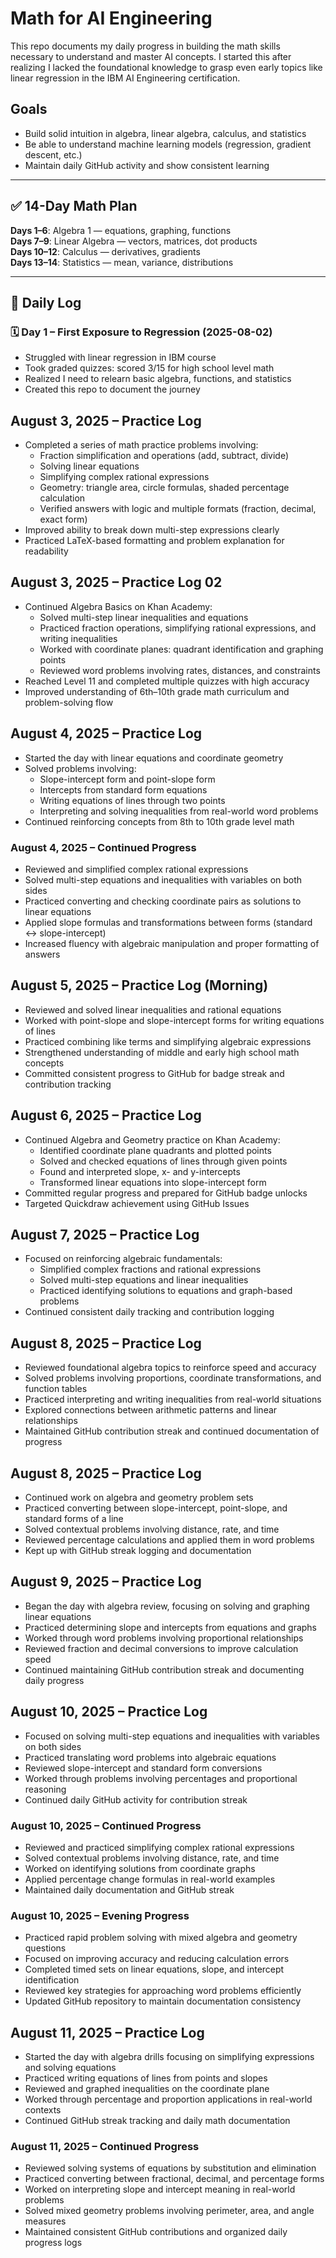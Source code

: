 # Math for AI Engineering

This repo documents my daily progress in building the math skills necessary to understand and master AI concepts. I started this after realizing I lacked the foundational knowledge to grasp even early topics like linear regression in the IBM AI Engineering certification.

## Goals
- Build solid intuition in algebra, linear algebra, calculus, and statistics
- Be able to understand machine learning models (regression, gradient descent, etc.)
- Maintain daily GitHub activity and show consistent learning

---

## ✅ 14-Day Math Plan

**Days 1–6**: Algebra 1 — equations, graphing, functions  
**Days 7–9**: Linear Algebra — vectors, matrices, dot products  
**Days 10–12**: Calculus — derivatives, gradients  
**Days 13–14**: Statistics — mean, variance, distributions

---

## 📆 Daily Log

### 🗓️ Day 1 – First Exposure to Regression (2025-08-02)
- Struggled with linear regression in IBM course
- Took graded quizzes: scored 3/15 for high school level math
- Realized I need to relearn basic algebra, functions, and statistics
- Created this repo to document the journey

## August 3, 2025 – Practice Log

- Completed a series of math practice problems involving:
  - Fraction simplification and operations (add, subtract, divide)
  - Solving linear equations
  - Simplifying complex rational expressions
  - Geometry: triangle area, circle formulas, shaded percentage calculation
  - Verified answers with logic and multiple formats (fraction, decimal, exact form)
- Improved ability to break down multi-step expressions clearly
- Practiced LaTeX-based formatting and problem explanation for readability

## August 3, 2025 – Practice Log 02

- Continued Algebra Basics on Khan Academy:
  - Solved multi-step linear inequalities and equations
  - Practiced fraction operations, simplifying rational expressions, and writing inequalities
  - Worked with coordinate planes: quadrant identification and graphing points
  - Reviewed word problems involving rates, distances, and constraints
- Reached Level 11 and completed multiple quizzes with high accuracy
- Improved understanding of 6th–10th grade math curriculum and problem-solving flow

## August 4, 2025 – Practice Log

- Started the day with linear equations and coordinate geometry
- Solved problems involving:
  - Slope-intercept form and point-slope form
  - Intercepts from standard form equations
  - Writing equations of lines through two points
  - Interpreting and solving inequalities from real-world word problems
- Continued reinforcing concepts from 8th to 10th grade level math

### August 4, 2025 – Continued Progress

- Reviewed and simplified complex rational expressions
- Solved multi-step equations and inequalities with variables on both sides
- Practiced converting and checking coordinate pairs as solutions to linear equations
- Applied slope formulas and transformations between forms (standard ↔ slope-intercept)
- Increased fluency with algebraic manipulation and proper formatting of answers

## August 5, 2025 – Practice Log (Morning)

- Reviewed and solved linear inequalities and rational equations
- Worked with point-slope and slope-intercept forms for writing equations of lines
- Practiced combining like terms and simplifying algebraic expressions
- Strengthened understanding of middle and early high school math concepts
- Committed consistent progress to GitHub for badge streak and contribution tracking

## August 6, 2025 – Practice Log

- Continued Algebra and Geometry practice on Khan Academy:
  - Identified coordinate plane quadrants and plotted points
  - Solved and checked equations of lines through given points
  - Found and interpreted slope, x- and y-intercepts
  - Transformed linear equations into slope-intercept form
- Committed regular progress and prepared for GitHub badge unlocks
- Targeted Quickdraw achievement using GitHub Issues

## August 7, 2025 – Practice Log

- Focused on reinforcing algebraic fundamentals:
  - Simplified complex fractions and rational expressions
  - Solved multi-step equations and linear inequalities
  - Practiced identifying solutions to equations and graph-based problems
- Continued consistent daily tracking and contribution logging

## August 8, 2025 – Practice Log

- Reviewed foundational algebra topics to reinforce speed and accuracy
- Solved problems involving proportions, coordinate transformations, and function tables
- Practiced interpreting and writing inequalities from real-world situations
- Explored connections between arithmetic patterns and linear relationships
- Maintained GitHub contribution streak and continued documentation of progress

## August 8, 2025 – Practice Log

- Continued work on algebra and geometry problem sets
- Practiced converting between slope-intercept, point-slope, and standard forms of a line
- Solved contextual problems involving distance, rate, and time
- Reviewed percentage calculations and applied them in word problems
- Kept up with GitHub streak logging and documentation

## August 9, 2025 – Practice Log

- Began the day with algebra review, focusing on solving and graphing linear equations
- Practiced determining slope and intercepts from equations and graphs
- Worked through word problems involving proportional relationships
- Reviewed fraction and decimal conversions to improve calculation speed
- Continued maintaining GitHub contribution streak and documenting daily progress

## August 10, 2025 – Practice Log

- Focused on solving multi-step equations and inequalities with variables on both sides
- Practiced translating word problems into algebraic equations
- Reviewed slope-intercept and standard form conversions
- Worked through problems involving percentages and proportional reasoning
- Continued daily GitHub activity for contribution streak

### August 10, 2025 – Continued Progress

- Reviewed and practiced simplifying complex rational expressions
- Solved contextual problems involving distance, rate, and time
- Worked on identifying solutions from coordinate graphs
- Applied percentage change formulas in real-world examples
- Maintained daily documentation and GitHub streak

### August 10, 2025 – Evening Progress

- Practiced rapid problem solving with mixed algebra and geometry questions
- Focused on improving accuracy and reducing calculation errors
- Completed timed sets on linear equations, slope, and intercept identification
- Reviewed key strategies for approaching word problems efficiently
- Updated GitHub repository to maintain documentation consistency

## August 11, 2025 – Practice Log

- Started the day with algebra drills focusing on simplifying expressions and solving equations
- Practiced writing equations of lines from points and slopes
- Reviewed and graphed inequalities on the coordinate plane
- Worked through percentage and proportion applications in real-world contexts
- Continued GitHub streak tracking and daily math documentation

### August 11, 2025 – Continued Progress

- Reviewed solving systems of equations by substitution and elimination
- Practiced converting between fractional, decimal, and percentage forms
- Worked on interpreting slope and intercept meaning in real-world problems
- Solved mixed geometry problems involving perimeter, area, and angle measures
- Maintained consistent GitHub contributions and organized daily progress logs